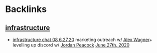
# Backlinks
## [infrastructure](<infrastructure.md>)
- [infrastructure chat 08 6.27.20](<infrastructure chat 08 6.27.20.md>) marketing outreach w/ [Alex Wagner](<Alex Wagner.md>)+ levelling up discord w/ [Jordan Peacock](<Jordan Peacock.md>) [June 27th, 2020](<June 27th, 2020.md>)

